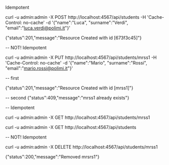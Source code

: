 Idempotent

curl -u admin:admin -X POST http://localhost:4567/api/students -H 'Cache-Control: no-cache' -d '{"name":"Luca", "surname":"Verdi", "email":"luca.verdi@polimi.it"}'

{"status":201,"message":"Resource Created with id [673f3c45]"}

-- NOT! Idempotent 

curl -u admin:admin -X PUT http://localhost:4567/api/students/mrss1 -H 'Cache-Control: no-cache' -d '{"name":"Mario", "surname":"Rossi", "email":"mario.rossi@polimi.it"}'

-- first

{"status":201,"message":"Resource Created with id [mrss1]"}

-- second
{"status":409,"message":"mrss1 already exists"}


-- Idempotent

curl -u admin:admin -X GET http://localhost:4567/api/students/mrss1

curl -u admin:admin -X GET http://localhost:4567/api/students

-- NOT! Idempotent 

curl -u admin:admin -X DELETE http://localhost:4567/api/students/mrss1

{"status":200,"message":"Removed mrsrs1"}
